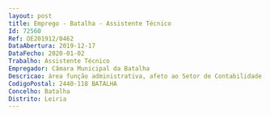 ```yaml
--- 
layout: post
title: Emprego - Batalha - Assistente Técnico
Id: 72560
Ref: OE201912/0462
DataAbertura: 2019-12-17
DataFecho: 2020-01-02
Trabalho: Assistente Técnico
Empregador: Câmara Municipal da Batalha
Descricao: área função administrativa, afeto ao Setor de Contabilidade e Finanças da Divisão de Administração Geral Exerce funções de natureza executiva, enquadradas em instruções gerais e procedimentos bem definidos, com certo grau de complexidade relativas a uma ou mais áreas de atividade administrativa, designadamente contabilidade,  economato e património, educação, administração geral, arquivo e expediente, conforme a área de trabalho em que se encontrar, tendo em vista assegurar o funcionamento dos órgãos  Efetua os demais procedimentos constantes do Regulamento de Organização dos Serviços do Município para a sua área de trabalho.
CodigoPostal: 2440-118 BATALHA
Concelho: Batalha
Distrito: Leiria
--- 
```

